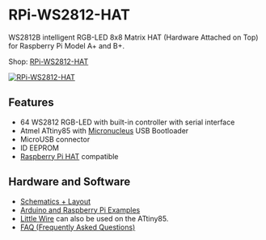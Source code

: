 # RPi-WS2812-HAT
WS2812B intelligent RGB-LED 8x8 Matrix HAT (Hardware Attached on Top) for Raspberry Pi Model A+ and B+.

Shop: [RPi-WS2812-HAT](http://www.watterott.com/en/RPi-WS2812-HAT)

[![RPi-WS2812-HAT](https://raw.github.com/watterott/RPi-WS2812-HAT/master/pcb/RPi-WS2812-HAT_v10.jpg)](http://www.watterott.com/en/RPi-WS2812-HAT)


## Features
* 64 WS2812 RGB-LED with built-in controller with serial interface
* Atmel ATtiny85 with [Micronucleus](https://github.com/micronucleus/micronucleus) USB Bootloader
* MicroUSB connector
* ID EEPROM
* [Raspberry Pi HAT](https://github.com/raspberrypi/hats) compatible


## Hardware and Software
* [Schematics + Layout](https://github.com/watterott/RPi-WS2812-HAT/tree/master/pcb)
* [Arduino and Raspberry Pi Examples](https://github.com/watterott/RPi-WS2812-HAT/tree/master/src)
* [Little Wire](http://littlewire.cc) can also be used on the ATtiny85.
* [FAQ (Frequently Asked Questions)](https://github.com/watterott/RPi-WS2812-HAT/blob/master/docu/FAQ.md)
